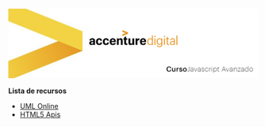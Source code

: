 ![WideImg](https://github.com/txesus/cursojsliquid/blob/master/header.jpg)


**Lista de recursos**

- [UML Online](https://online.visual-paradigm.com/es/features/uml-tool/?gclid=EAIaIQobChMIloa8ybKQ4AIVmoKyCh0Kiwp7EAAYASAAEgIKMPD_BwE)
- [HTML5 Apis](https://www.digitallearning.es/blog/javascript-api-html5/)
